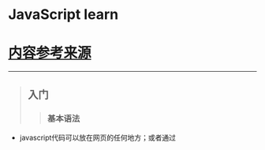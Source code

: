# JavaScript learn
# [内容参考来源](https://www.liaoxuefeng.com/wiki/001434446689867b27157e896e74d51a89c25cc8b43bdb3000/00143449917624134f5c4695b524e81a581ab5a222b05ec000)
---
>## 入门
>>### 基本语法
+ javascript代码可以放在网页的任何地方；或者通过<script>标签的src引用至html中，同一个页面可以引用多个JavaScript文件，按照引用顺序执行JavaScript文件。
+ 编译器:vscode、sublime、notepad++（仅window平台），不推荐使用记事本或者word编写。